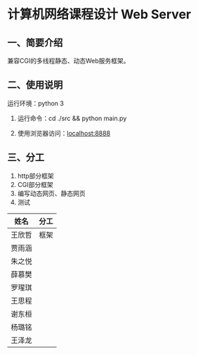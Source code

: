 # 计算机网络课程设计 Web Server

## 一、简要介绍

兼容CGI的多线程静态、动态Web服务框架。

## 二、使用说明

运行环境：python 3

1. 运行命令：cd ./src && python main.py

2. 使用浏览器访问：[localhost:8888](localhost:8888)

## 三、分工

1. http部分框架
2. CGI部分框架
3. 编写动态网页、静态网页
4. 测试

| 姓名 | 分工 |
|:--:|:--:|
| 王欣哲 | 框架 |
| 贾雨涵 | |
| 朱之悦 | |
| 薛慕樊 | |
| 罗瑆琪 | |
| 王思程 | |
| 谢东桓 | |
| 杨璐铭 | |
| 王泽龙 | |
